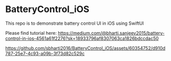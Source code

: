 # BatteryControl_iOS
This repo is to demonstrate battery control UI in iOS using SwiftUI

Please find tutorial here: https://medium.com/@bharti.sanjeev2015/battery-control-in-ios-4561a61f2276?sk=18933796af8307063ca1826bdccdac50

https://github.com/sbharti2016/BatteryControl_iOS/assets/60354752/d910d787-25e7-4c93-a09b-3f73d82c529c

